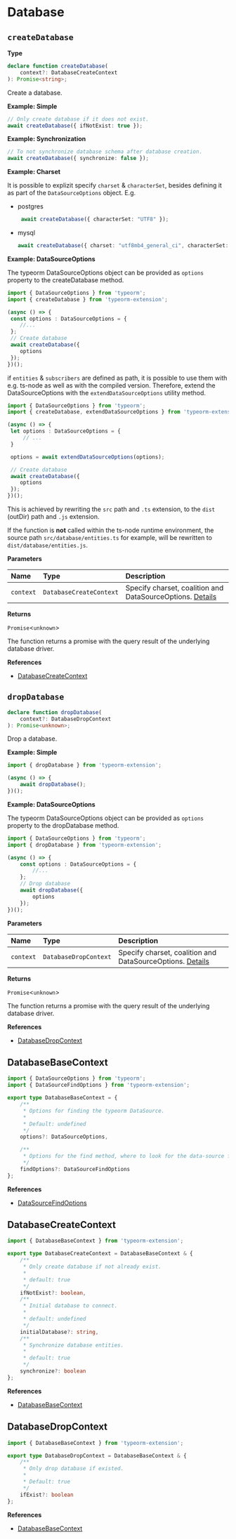 # Database

## `createDatabase`

**Type**
```ts
declare function createDatabase(
    context?: DatabaseCreateContext
): Promise<string>;
```

Create a database.

**Example: Simple**
```typescript
// Only create database if it does not exist.
await createDatabase({ ifNotExist: true });
```

**Example: Synchronization**
```typescript
// To not synchronize database schema after database creation.
await createDatabase({ synchronize: false });
```

**Example: Charset**

It is possible to explizit specify `charset` & `characterSet`, besides defining it as part of the `DataSourceOptions` object.
E.g.
- postgres
  ```typescript
   await createDatabase({ characterSet: "UTF8" });
  ```
- mysql
  ```typescript
  await createDatabase({ charset: "utf8mb4_general_ci", characterSet: "utf8mb4" });
  ```

**Example: DataSourceOptions**

The typeorm DataSourceOptions object can be provided as `options` property to the createDatabase method.

```typescript
import { DataSourceOptions } from 'typeorm';
import { createDatabase } from 'typeorm-extension';

(async () => {
 const options : DataSourceOptions = {
    //...
 };
 // Create database
 await createDatabase({
    options
 });
})();
```

if `entities` & `subscribers` are defined as path, it is possible to use them with e.g. ts-node as well as with the compiled version.
Therefore, extend the DataSourceOptions with the `extendDataSourceOptions` utility method.

```typescript
import { DataSourceOptions } from 'typeorm';
import { createDatabase, extendDataSourceOptions } from 'typeorm-extension';

(async () => {
 let options : DataSourceOptions = {
     // ...
 }

 options = await extendDataSourceOptions(options);

 // Create database
 await createDatabase({
    options
 });
})();
```
This is achieved by rewriting the `src` path and `.ts` extension, to the `dist` (outDir) path and `.js` extension.

If the function is **not** called within the ts-node runtime environment, the source path `src/database/entities.ts` for example,
will be rewritten to `dist/database/entities.js`.

**Parameters**

| Name      | Type                    | Description                                                                         |
|:----------|:------------------------|:------------------------------------------------------------------------------------|
| `context` | `DatabaseCreateContext` | Specify charset, coalition and DataSourceOptions. [Details](#databasecreatecontext) |

**Returns**

`Promise`<`unknown`>

The function returns a promise with the query result of the underlying database driver.

**References**
- [DatabaseCreateContext](#databasecreatecontext)

## `dropDatabase`

```ts
declare function dropDatabase(
    context?: DatabaseDropContext
): Promise<unknown>;
```

Drop a database.

**Example: Simple**
```typescript
import { dropDatabase } from 'typeorm-extension';

(async () => {
    await dropDatabase();
})();
```

**Example: DataSourceOptions**

The typeorm DataSourceOptions object can be provided as `options` property to the dropDatabase method.

```typescript
import { DataSourceOptions } from 'typeorm';
import { dropDatabase } from 'typeorm-extension';

(async () => {
    const options : DataSourceOptions = {
        //...
    };
    // Drop database
    await dropDatabase({
        options
    });
})();
```

**Parameters**

| Name      | Type                  | Description                                                                       |
|:----------|:----------------------|:----------------------------------------------------------------------------------|
| `context` | `DatabaseDropContext` | Specify charset, coalition and DataSourceOptions. [Details](#databasedropcontext) |

**Returns**

`Promise`<`unknown`>

The function returns a promise with the query result of the underlying database driver.

**References**
- [DatabaseDropContext](#databasedropcontext)

## DatabaseBaseContext
```typescript
import { DataSourceOptions } from 'typeorm';
import { DataSourceFindOptions } from 'typeorm-extension';

export type DatabaseBaseContext = {
    /**
     * Options for finding the typeorm DataSource.
     *
     * Default: undefined
     */
    options?: DataSourceOptions,

    /**
     * Options for the find method, where to look for the data-source file.
     */
    findOptions?: DataSourceFindOptions
};
```

**References**
- [DataSourceFindOptions](datasource-api-reference.md#datasourcefindoptions)

## DatabaseCreateContext
```typescript
import { DatabaseBaseContext } from 'typeorm-extension';

export type DatabaseCreateContext = DatabaseBaseContext & {
    /**
     * Only create database if not already exist.
     *
     * default: true
     */
    ifNotExist?: boolean,
    /**
     * Initial database to connect.
     *
     * default: undefined
     */
    initialDatabase?: string,
    /**
     * Synchronize database entities.
     *
     * default: true
     */
    synchronize?: boolean
};
```

**References**
- [DatabaseBaseContext](#databasebasecontext)

## DatabaseDropContext

```typescript
import { DatabaseBaseContext } from 'typeorm-extension';

export type DatabaseDropContext = DatabaseBaseContext & {
    /**
     * Only drop database if existed.
     *
     * Default: true
     */
    ifExist?: boolean
};
```

**References**
- [DatabaseBaseContext](#databasebasecontext)
